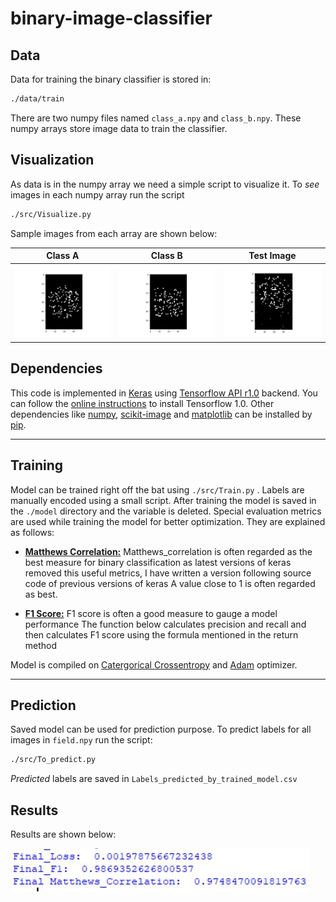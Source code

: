 # binary-image-classifier


## Data

Data for training the binary classifier is stored in:
```bash
./data/train
```
There are two numpy files named ``` class_a.npy ``` and ``` class_b.npy ```.
These numpy arrays store image data to train the classifier. 



## Visualization

As data is in the numpy array we need a simple script to visualize it. To *see* images in each numpy array run the script
```bash
./src/Visualize.py
```
Sample images from each array are shown below:

 
Class A                                     |  Class B                                    |  Test Image
:------------------------------------------:|:-------------------------------------------:|:---------------------------------------:
<img src="image/Class_A.png"  >             |  <img src="image/Class_B.png"  >            | <img src="image/test.png"  >



## Dependencies

This code is implemented in [Keras](http://keras.io/) using [Tensorflow API r1.0](https://www.tensorflow.org/api_docs/) backend. 
You can follow the [online instructions](https://www.tensorflow.org/install/) to install Tensorflow 1.0.
Other dependencies like [numpy](http://www.numpy.org/), [scikit-image](http://scikit-image.org/) and
[matplotlib](https://matplotlib.org/) can be installed by [pip](https://pypi.python.org/pypi/pip).



--------------------------------------------------------------------

## Training

Model can be trained right off the bat using ``` ./src/Train.py ``` . Labels are manually encoded using a small script. After training the model is saved in the ``` ./model ``` directory and the variable is deleted.
Special evaluation metrics are used while training the model for better optimization. They are explained as follows:

* [**Matthews Correlation:**](https://en.wikipedia.org/wiki/Matthews_correlation_coefficient) Matthews_correlation is often regarded as the best measure for binary classification
as latest versions of keras removed this useful metrics, I have written a version following source code of previous versions of keras
A value close to 1 is often regarded as best.

* [**F1 Score:**](https://en.wikipedia.org/wiki/F1_score) F1 score is often a good measure to gauge a model performance
The function below calculates precision and recall and then calculates
F1 score using the formula mentioned in the return method

Model is compiled on [Catergorical Crossentropy](https://peltarion.com/knowledge-center/documentation/modeling-view/build-an-ai-model/loss-functions/categorical-crossentropy)
and [Adam](https://en.wikipedia.org/wiki/Stochastic_gradient_descent#Adam) optimizer.

-------------------------------------------------------------------

## Prediction

Saved model can be used for prediction purpose. To predict labels for all images in ``` field.npy ``` run the script: 
```bash
./src/To_predict.py
```
 *Predicted* labels are saved in ``` Labels_predicted_by_trained_model.csv ```
 
 ## Results
 
 Results are shown below:
 
 <img src="image/final_metrics.JPG"  >
 
 
 

